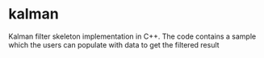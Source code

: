 # kalman
Kalman filter skeleton implementation in C++. The code contains a sample which the users can populate with data to get the filtered result

